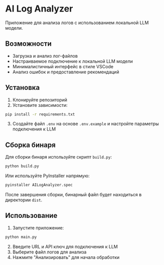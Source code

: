 # AI Log Analyzer

Приложение для анализа логов с использованием локальной LLM модели.

## Возможности

- Загрузка и анализ лог-файлов
- Настраиваемое подключение к локальной LLM модели
- Минималистичный интерфейс в стиле VSCode
- Анализ ошибок и предоставление рекомендаций

## Установка

1. Клонируйте репозиторий
2. Установите зависимости:
```bash
pip install -r requirements.txt
```
3. Создайте файл `.env` на основе `.env.example` и настройте параметры подключения к LLM

## Сборка бинаря

Для сборки бинаря используйте скрипт `build.py`:

```bash
python build.py
```

Или используйте PyInstaller напрямую:

```bash
pyinstaller AILogAnalyzer.spec
```

После завершения сборки, бинарный файл будет находиться в директории `dist`.

## Использование

1. Запустите приложение:
```bash
python main.py
```
2. Введите URL и API ключ для подключения к LLM
3. Выберите файл логов для анализа
4. Нажмите "Анализировать" для начала обработки 
